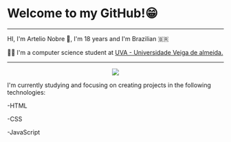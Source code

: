

<h1>Welcome to my GitHub!😁</h1>
<hr>

<p>HI, I'm Artelio Nobre 👋, I'm 18 years and I'm Brazilian 🇧🇷
<p>👨‍🎓 I'm a computer science student at <a href="https://uva.br/" target="blank_">UVA - Universidade Veiga de almeida.</a></p>
<hr>

<p align="center">
  <a href="https://skillicons.dev">
    <img src="https://skillicons.dev/icons?i=html,css,js" />
  </a>
</p>

<p>I'm currently studying and focusing on creating projects in the following technologies:</p>
<p>-HTML</p>
<p>-CSS</p>
<p>-JavaScript</p>
